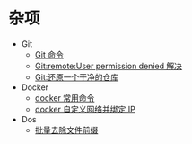 # 杂项

- Git
  - [Git 命令](/other/git/git_operation.md)
  - [Git:remote:User permission denied 解决](/other/git/git_permission_denied.md)
  - [Git:还原一个干净的仓库](/other/git/git_orphan.md)
- Docker
  - [docker 常用命令](/other/docker/docker_usage.md)
  - [docker 自定义网络并绑定 IP](/other/docker/docker_customize_network_and_bind_ip.md)
- Dos
  - [批量去除文件前缀](/other/dos/dos_ren_prefix.md)